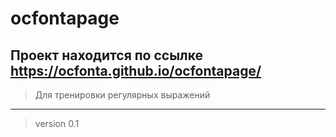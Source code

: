 # ocfontapage
## Проект находится по ссылке <https://ocfonta.github.io/ocfontapage/>
> Для тренировки регулярных выражений
***
> version 0.1

